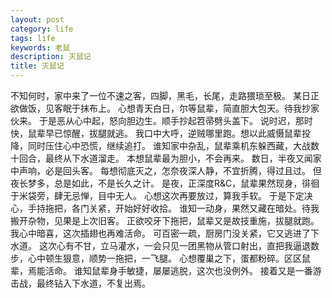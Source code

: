 ```yaml
---
layout: post
category: life
tags: life
keywords: 老鼠
description: 灭鼠记
title: 灭鼠记
---
```


不知何时，家中来了一位不速之客，四脚，黑毛，长尾，走路猥琐至极。
某日正欲做饭，见客眠于抹布上。
心想青天白日，尔等鼠辈，简直胆大包天。待我抄家伙来。
于是恶从心中起，怒向胆边生。顺手抄起笤帚劈头盖下。
说时迟，那时快，鼠辈早已惊醒，拔腿就逃。
我口中大呼，逆贼哪里跑。想以此威慑鼠辈投降，同时压住心中恐慌，继续追打。
谁知家中杂乱，鼠辈乘机东躲西藏，大战数十回合，最终从下水道溜走。
本想鼠辈最为胆小，不会再来。
数日，半夜又闻家中声响，必是回头客。
每想彻底灭之，怎奈夜深人静，不宜折腾，得过且过。
但夜长梦多，总是如此，不是长久之计。
是夜，正深度R&C，鼠辈果然现身，徘徊于米袋旁，肆无忌惮，目中无人。
心想这次再要放过，算我手软。
于是下定决心，手持拖把，各门关紧，开始好好收拾。
谁知一动身，果然又藏在暗处。待我搬开杂物，见果是上次旧客。
正欲咬牙下拖把，鼠辈又是故技重施，拔腿就跑。
我心中暗喜，这次插翅也再难活命。
可百密一疏，厨房门没关紧，它又逃进了下水道。
这次心有不甘，立马灌水，一会只见一团黑物从管口射出，直把我逼退数步，心中顿生狠意，顺势一拖把，一飞腿。
心想覆巢之下，蛋都粉碎。区区鼠辈，焉能活命。
谁知鼠辈身手敏捷，屡屡逃脱，这次也没例外。
接着又是一番游击战，最终钻入下水道，不复出焉。